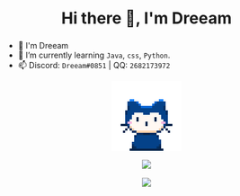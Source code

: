 <h1 align="center">Hi there 👋, I'm Dreeam</h1>
<h3 align="center"></h3>

- 🦄 I'm Dreeam
- 🌱 I’m currently learning `Java`, `css`, `Python`.
- 📫 Discord: `Dreeam#0851` | QQ: `2682173972`

<p align="center"><img align="center" src="/assets/github.gif"></p>

<p align="center"><img align="center" src="https://github-readme-stats.vercel.app/api?username=Dreeam-qwq"></p>

<p align="center"><img align="center" src="https://count.getloli.com/get/@Dreeam-qwq"></p>
<!--
**Dreeam-qwq/Dreeam-qwq** is a ✨ _special_ ✨ repository because its `README.md` (this file) appears on your GitHub profile.

Here are some ideas to get you started:

- 🔭 I’m currently working on ...
- 🌱 I’m currently learning ...
- 👯 I’m looking to collaborate on ...
- 🤔 I’m looking for help with ...
- 💬 Ask me about ...
- 📫 How to reach me: ...
- 😄 Pronouns: ...
- ⚡ Fun fact: ...
-->
